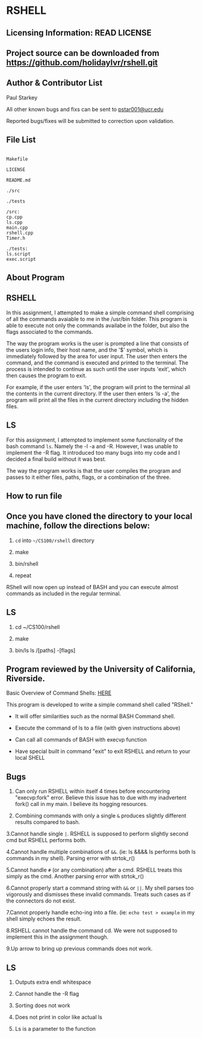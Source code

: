 RSHELL
==========

Licensing Information: READ LICENSE
---
Project source can be downloaded from https://github.com/holidaylvr/rshell.git
----

Author & Contributor List
-----------
Paul Starkey

All other known bugs and fixs can be sent to pstar001@ucr.edu

Reported bugs/fixes will be submitted to correction upon validation.

File List
---------
```

Makefile

LICENSE

README.md

./src

./tests
```
```
/src:
cp.cpp
ls.cpp
main.cpp
rshell.cpp
Timer.h

```
```
./tests:
ls.script
exec.script
```

About Program
-------------
RSHELL
------
In this assignment, I attempted to make a simple command shell comprising of all the commands avaiable to me in the /usr/bin folder. This program is able to execute not only the commands availabe in the folder, but also the flags associated to the commands.

The way the program works is the user is prompted a line that consists of the users login info, their host name, and the '$' symbol, which is immediately followed by the area for user input. The user then enters the command, and the command is executed and printed to the terminal. The process is intended to continue as such until the user inputs 'exit', which then causes the program to exit.

For example, if the user enters 'ls', the program will print to the terminal all the contents in the current directory. If the user then enters 'ls -a', the program will print all the files in the current directory including the hidden files.

LS
------
For this assignment, I attempted to implement some functionality of the bash command `ls`. Namely the -l -a and -R. However, I was unable to implement the -R flag. It introduced too many bugs into my code and I decided a final build without it was best.

The way the program works is that the user compiles the program and passes to it either files, paths, flags, or a combination of the three.



How to run file
---------------
Once you have cloned the directory to your local machine, follow the directions below:
--------------------------------------------------------------------------------------
1. `cd` into `~/CS100/rshell` directory

2. make

3. bin/rshell 

4. repeat


RShell will now open up instead of BASH and you can execute almost commands as included in the regular terminal.

LS
-----
1. cd ~/CS100/rshell

2. make

3. bin/ls ls /[paths] -[flags]

Program reviewed by the University of California, Riverside.
------------------------------------------------------------
Basic Overview of Command Shells: [HERE](http://linuxgazette.net/111/ramankutty.html)

This program is developed to write a simple command shell called "RShell."

- It will offer similarities such as the normal BASH Command shell.

- Execute the command of ls to a file (with given instructions above)

- Can call all commands of BASH with execvp function

- Have special built in command "exit" to exit RSHELL and return to your local SHELL


Bugs
---
1. Can only run RSHELL within itself 4 times before encountering "execvp:fork" error. Believe this issue has to due with my inadvertent fork() call in my main. I believe its hogging resources. 

2. Combining commands with only a single `&` produces slightly different results compared to bash.

3.Cannot handle single `|`. RSHELL is supposed to perform slightly second cmd but RSHELL performs both.

4.Cannot handle multiple combinations of `&&`. (ie: ls &&&& ls performs both ls commands in my shell). Parsing error with strtok_r()

5.Cannot handle `#` (or any combination) after a cmd. RSHELL treats this simply as the cmd. Another parsing error with strtok_r()

6.Cannot properly start a command string with `&&` or `||`. My shell parses too vigorously and dismisses these invalid commands. Treats such cases as if the connectors do not exist.

7.Cannot properly handle echo-ing into a file. (ie: `echo test > example` in my shell simply echoes the result.

8.RSHELL cannot handle the command cd. We were not supposed to implement this in the assignment though.

9.Up arrow to bring up previous commands does not work. 

LS
-----
1. Outputs extra endl whitespace

2. Cannot handle the -R flag

3. Sorting does not work

4. Does not print in color like actual ls

5. Ls is a parameter to the function


